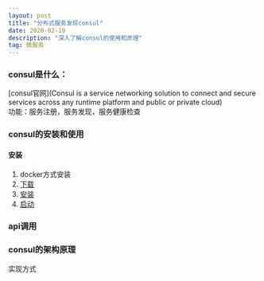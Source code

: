 ```yaml
---
layout: post
title: "分布式服务发现consul"
date: 2020-02-19 
description: "深入了解consul的使用和原理"
tag: 微服务 
---   
```


### consul是什么：
 [consul官网](Consul is a service networking solution to connect and secure services across any runtime platform and public or private cloud)    
 功能：服务注册，服务发现，服务健康检查
### consul的安装和使用
#### 安装
1. docker方式安装    
1. [下载](https://www.consul.io/downloads.html)
1. [安装](https://learn.hashicorp.com/consul/getting-started/install)
1. [启动](https://learn.hashicorp.com/consul/getting-started/agent) 

### api调用
### consul的架构原理
 实现方式

